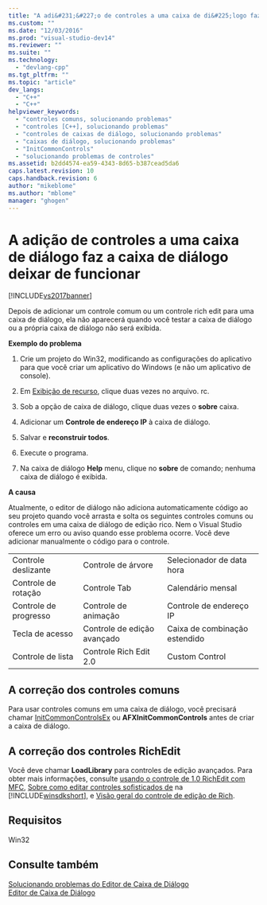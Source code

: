 ```yaml
---
title: "A adi&#231;&#227;o de controles a uma caixa de di&#225;logo faz a caixa de di&#225;logo deixar de funcionar | Microsoft Docs"
ms.custom: ""
ms.date: "12/03/2016"
ms.prod: "visual-studio-dev14"
ms.reviewer: ""
ms.suite: ""
ms.technology: 
  - "devlang-cpp"
ms.tgt_pltfrm: ""
ms.topic: "article"
dev_langs: 
  - "C++"
  - "C++"
helpviewer_keywords: 
  - "controles comuns, solucionando problemas"
  - "controles [C++], solucionando problemas"
  - "controles de caixas de diálogo, solucionando problemas"
  - "caixas de diálogo, solucionando problemas"
  - "InitCommonControls"
  - "solucionando problemas de controles"
ms.assetid: b2dd4574-ea59-4343-8d65-b387cead5da6
caps.latest.revision: 10
caps.handback.revision: 6
author: "mikeblome"
ms.author: "mblome"
manager: "ghogen"
---
```

# A adi&#231;&#227;o de controles a uma caixa de di&#225;logo faz a caixa de di&#225;logo deixar de funcionar
[!INCLUDE[vs2017banner](../assembler/inline/includes/vs2017banner.md)]

Depois de adicionar um controle comum ou um controle rich edit para uma caixa de diálogo, ela não aparecerá quando você testar a caixa de diálogo ou a própria caixa de diálogo não será exibida.  
  
 **Exemplo do problema**  
  
1.  Crie um projeto do Win32, modificando as configurações do aplicativo para que você criar um aplicativo do Windows \(e não um aplicativo de console\).  
  
2.  Em  [Exibição de recurso](../windows/resource-view-window.md), clique duas vezes no arquivo. rc.  
  
3.  Sob a opção de caixa de diálogo, clique duas vezes o  **sobre** caixa.  
  
4.  Adicionar um  **Controle de endereço IP** à caixa de diálogo.  
  
5.  Salvar e  **reconstruir todos**.  
  
6.  Execute o programa.  
  
7.  Na caixa de diálogo  **Help** menu, clique no  **sobre** de comando; nenhuma caixa de diálogo é exibida.  
  
 **A causa**  
  
 Atualmente, o editor de diálogo não adiciona automaticamente código ao seu projeto quando você arrasta e solta os seguintes controles comuns ou controles em uma caixa de diálogo de edição rico.  Nem o Visual Studio oferece um erro ou aviso quando esse problema ocorre.  Você deve adicionar manualmente o código para o controle.  
  
||||  
|-|-|-|  
|Controle deslizante|Controle de árvore|Selecionador de data hora|  
|Controle de rotação|Controle Tab|Calendário mensal|  
|Controle de progresso|Controle de animação|Controle de endereço IP|  
|Tecla de acesso|Controle de edição avançado|Caixa de combinação estendido|  
|Controle de lista|Controle Rich Edit 2.0|Custom Control|  
  
## A correção dos controles comuns  
 Para usar controles comuns em uma caixa de diálogo, você precisará chamar  [InitCommonControlsEx](http://msdn.microsoft.com/library/windows/desktop/bb775697) ou  **AFXInitCommonControls** antes de criar a caixa de diálogo.  
  
## A correção dos controles RichEdit  
 Você deve chamar  **LoadLibrary** para controles de edição avançados.  Para obter mais informações, consulte  [usando o controle de 1.0 RichEdit com MFC](../Topic/Using%20the%20RichEdit%201.0%20Control%20with%20MFC.md),  [Sobre como editar controles sofisticados de](http://msdn.microsoft.com/library/windows/desktop/bb787873) na [!INCLUDE[winsdkshort](../atl/reference/includes/winsdkshort_md.md)], e  [Visão geral do controle de edição de Rich](../mfc/overview-of-the-rich-edit-control.md).  
  
## Requisitos  
 Win32  
  
## Consulte também  
 [Solucionando problemas do Editor de Caixa de Diálogo](../mfc/troubleshooting-the-dialog-editor.md)   
 [Editor de Caixa de Diálogo](../mfc/dialog-editor.md)